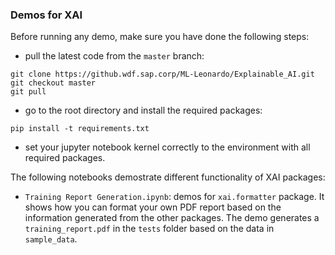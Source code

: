 ### Demos for XAI

Before running any demo, make sure you have done the following steps:
- pull the latest code from the `master` branch:
```
git clone https://github.wdf.sap.corp/ML-Leonardo/Explainable_AI.git
git checkout master
git pull 
``` 
- go to the root directory and install the required packages:
```
pip install -t requirements.txt
```
- set your jupyter notebook kernel correctly to the environment with all required packages.


The following notebooks demostrate different functionality of XAI packages:
- `Training Report Generation.ipynb`: demos for `xai.formatter` package. It shows how you can format your own PDF report based on the information generated from the other packages. The demo generates a `training_report.pdf` in the `tests` folder based on the data in `sample_data`. 
